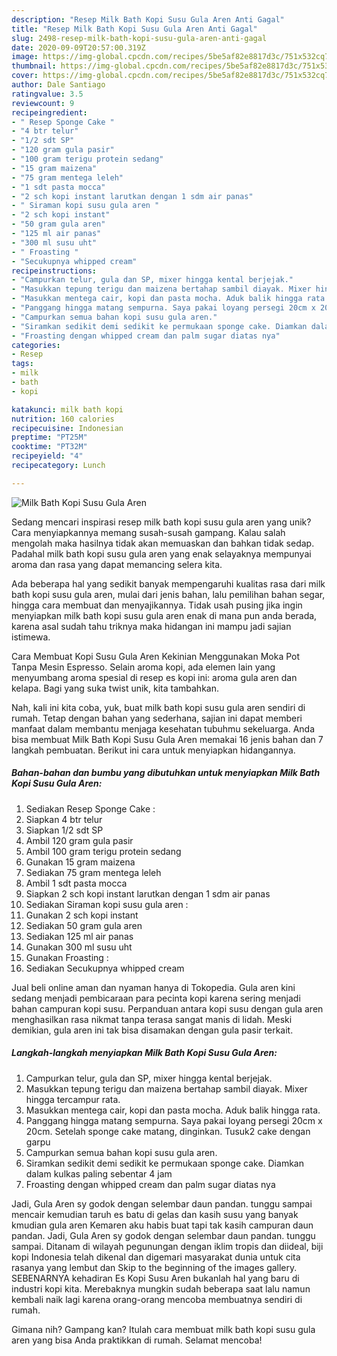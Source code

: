 ```yaml
---
description: "Resep Milk Bath Kopi Susu Gula Aren Anti Gagal"
title: "Resep Milk Bath Kopi Susu Gula Aren Anti Gagal"
slug: 2498-resep-milk-bath-kopi-susu-gula-aren-anti-gagal
date: 2020-09-09T20:57:00.319Z
image: https://img-global.cpcdn.com/recipes/5be5af82e8817d3c/751x532cq70/milk-bath-kopi-susu-gula-aren-foto-resep-utama.jpg
thumbnail: https://img-global.cpcdn.com/recipes/5be5af82e8817d3c/751x532cq70/milk-bath-kopi-susu-gula-aren-foto-resep-utama.jpg
cover: https://img-global.cpcdn.com/recipes/5be5af82e8817d3c/751x532cq70/milk-bath-kopi-susu-gula-aren-foto-resep-utama.jpg
author: Dale Santiago
ratingvalue: 3.5
reviewcount: 9
recipeingredient:
- " Resep Sponge Cake "
- "4 btr telur"
- "1/2 sdt SP"
- "120 gram gula pasir"
- "100 gram terigu protein sedang"
- "15 gram maizena"
- "75 gram mentega leleh"
- "1 sdt pasta mocca"
- "2 sch kopi instant larutkan dengan 1 sdm air panas"
- " Siraman kopi susu gula aren "
- "2 sch kopi instant"
- "50 gram gula aren"
- "125 ml air panas"
- "300 ml susu uht"
- " Froasting "
- "Secukupnya whipped cream"
recipeinstructions:
- "Campurkan telur, gula dan SP, mixer hingga kental berjejak."
- "Masukkan tepung terigu dan maizena bertahap sambil diayak. Mixer hingga tercampur rata."
- "Masukkan mentega cair, kopi dan pasta mocha. Aduk balik hingga rata."
- "Panggang hingga matang sempurna. Saya pakai loyang persegi 20cm x 20cm. Setelah sponge cake matang, dinginkan. Tusuk2 cake dengan garpu"
- "Campurkan semua bahan kopi susu gula aren."
- "Siramkan sedikit demi sedikit ke permukaan sponge cake. Diamkan dalam kulkas paling sebentar 4 jam"
- "Froasting dengan whipped cream dan palm sugar diatas nya"
categories:
- Resep
tags:
- milk
- bath
- kopi

katakunci: milk bath kopi 
nutrition: 160 calories
recipecuisine: Indonesian
preptime: "PT25M"
cooktime: "PT32M"
recipeyield: "4"
recipecategory: Lunch

---
```



![Milk Bath Kopi Susu Gula Aren](https://img-global.cpcdn.com/recipes/5be5af82e8817d3c/751x532cq70/milk-bath-kopi-susu-gula-aren-foto-resep-utama.jpg)

Sedang mencari inspirasi resep milk bath kopi susu gula aren yang unik? Cara menyiapkannya memang susah-susah gampang. Kalau salah mengolah maka hasilnya tidak akan memuaskan dan bahkan tidak sedap. Padahal milk bath kopi susu gula aren yang enak selayaknya mempunyai aroma dan rasa yang dapat memancing selera kita.

Ada beberapa hal yang sedikit banyak mempengaruhi kualitas rasa dari milk bath kopi susu gula aren, mulai dari jenis bahan, lalu pemilihan bahan segar, hingga cara membuat dan menyajikannya. Tidak usah pusing jika ingin menyiapkan milk bath kopi susu gula aren enak di mana pun anda berada, karena asal sudah tahu triknya maka hidangan ini mampu jadi sajian istimewa.

Cara Membuat Kopi Susu Gula Aren Kekinian Menggunakan Moka Pot Tanpa Mesin Espresso. Selain aroma kopi, ada elemen lain yang menyumbang aroma spesial di resep es kopi ini: aroma gula aren dan kelapa. Bagi yang suka twist unik, kita tambahkan.


Nah, kali ini kita coba, yuk, buat milk bath kopi susu gula aren sendiri di rumah. Tetap dengan bahan yang sederhana, sajian ini dapat memberi manfaat dalam membantu menjaga kesehatan tubuhmu sekeluarga. Anda bisa membuat Milk Bath Kopi Susu Gula Aren memakai 16 jenis bahan dan 7 langkah pembuatan. Berikut ini cara untuk menyiapkan hidangannya.

<!--inarticleads1-->

##### Bahan-bahan dan bumbu yang dibutuhkan untuk menyiapkan Milk Bath Kopi Susu Gula Aren:

1. Sediakan  Resep Sponge Cake :
1. Siapkan 4 btr telur
1. Siapkan 1/2 sdt SP
1. Ambil 120 gram gula pasir
1. Ambil 100 gram terigu protein sedang
1. Gunakan 15 gram maizena
1. Sediakan 75 gram mentega leleh
1. Ambil 1 sdt pasta mocca
1. Siapkan 2 sch kopi instant larutkan dengan 1 sdm air panas
1. Sediakan  Siraman kopi susu gula aren :
1. Gunakan 2 sch kopi instant
1. Sediakan 50 gram gula aren
1. Sediakan 125 ml air panas
1. Gunakan 300 ml susu uht
1. Gunakan  Froasting :
1. Sediakan Secukupnya whipped cream


Jual beli online aman dan nyaman hanya di Tokopedia. Gula aren kini sedang menjadi pembicaraan para pecinta kopi karena sering menjadi bahan campuran kopi susu. Perpanduan antara kopi susu dengan gula aren menghasilkan rasa nikmat tanpa terasa sangat manis di lidah. Meski demikian, gula aren ini tak bisa disamakan dengan gula pasir terkait. 

<!--inarticleads2-->

##### Langkah-langkah menyiapkan Milk Bath Kopi Susu Gula Aren:

1. Campurkan telur, gula dan SP, mixer hingga kental berjejak.
1. Masukkan tepung terigu dan maizena bertahap sambil diayak. Mixer hingga tercampur rata.
1. Masukkan mentega cair, kopi dan pasta mocha. Aduk balik hingga rata.
1. Panggang hingga matang sempurna. Saya pakai loyang persegi 20cm x 20cm. Setelah sponge cake matang, dinginkan. Tusuk2 cake dengan garpu
1. Campurkan semua bahan kopi susu gula aren.
1. Siramkan sedikit demi sedikit ke permukaan sponge cake. Diamkan dalam kulkas paling sebentar 4 jam
1. Froasting dengan whipped cream dan palm sugar diatas nya


Jadi, Gula Aren sy godok dengan selembar daun pandan. tunggu sampai mencair kemudian taruh es batu di gelas dan kasih susu yang banyak kmudian gula aren Kemaren aku habis buat tapi tak kasih campuran daun pandan. Jadi, Gula Aren sy godok dengan selembar daun pandan. tunggu sampai. Ditanam di wilayah pegunungan dengan iklim tropis dan diideal, biji kopi Indonesia telah dikenal dan digemari masyarakat dunia untuk cita rasanya yang lembut dan Skip to the beginning of the images gallery. SEBENARNYA kehadiran Es Kopi Susu Aren bukanlah hal yang baru di industri kopi kita. Merebaknya mungkin sudah beberapa saat lalu namun kembali naik lagi karena orang-orang mencoba membuatnya sendiri di rumah. 

Gimana nih? Gampang kan? Itulah cara membuat milk bath kopi susu gula aren yang bisa Anda praktikkan di rumah. Selamat mencoba!
